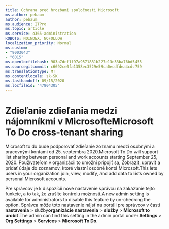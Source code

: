 ```yaml
---
title: Ochrana pred hrozbami spoločnosti Microsoft
ms.author: pebaum
author: pebaum
ms.audience: ITPro
ms.topic: article
ms.service: o365-administration
ROBOTS: NOINDEX, NOFOLLOW
localization_priority: Normal
ms.custom:
- "9003043"
- "6015"
ms.openlocfilehash: 903a7def1f97a9571881b227e13e33ba76bd5455
ms.sourcegitcommit: c6692ce0fa1358ec3529e59ca0ecdfdea4cdc759
ms.translationtype: MT
ms.contentlocale: sk-SK
ms.lasthandoff: 09/15/2020
ms.locfileid: "47804305"
---
```

# <a name="microsoft-to-do-cross-tenant-sharing"></a><span data-ttu-id="964f6-102">Zdieľanie zdieľania medzi nájomníkmi v Microsofte</span><span class="sxs-lookup"><span data-stu-id="964f6-102">Microsoft To Do cross-tenant sharing</span></span>

<span data-ttu-id="964f6-103">Microsoft to do bude podporovať zdieľanie zoznamu medzi osobnými a pracovnými kontami od 25. septembra 2020.</span><span class="sxs-lookup"><span data-stu-id="964f6-103">Microsoft To Do will support list sharing between personal and work accounts starting September 25, 2020.</span></span> <span data-ttu-id="964f6-104">Používateľom v organizácii to umožní pripojiť sa, Zobraziť, upraviť a pridať údaje do zoznamov, ktoré vlastní osobné kontá Microsoft.</span><span class="sxs-lookup"><span data-stu-id="964f6-104">This lets users in your organization join, view, modify, and add data to lists owned by personal Microsoft accounts.</span></span>

<span data-ttu-id="964f6-105">Pre správcov je k dispozícii nové nastavenie správcu na zakázanie tejto funkcie, a to tak, že zrušíte kontrolu možnosti.</span><span class="sxs-lookup"><span data-stu-id="964f6-105">A new admin setting is available for administrators to disable this feature by un-checking the option.</span></span>
<span data-ttu-id="964f6-106">Správca môže toto nastavenie nájsť na portáli pre správcov v časti **nastavenia**  >  služby**organizácie nastavenia**  >  **služby**  >  **Microsoft to urobiť**.</span><span class="sxs-lookup"><span data-stu-id="964f6-106">The admin can find this setting in the admin portal under **Settings** > **Org Settings** > **Services** > **Microsoft To Do**.</span></span>
